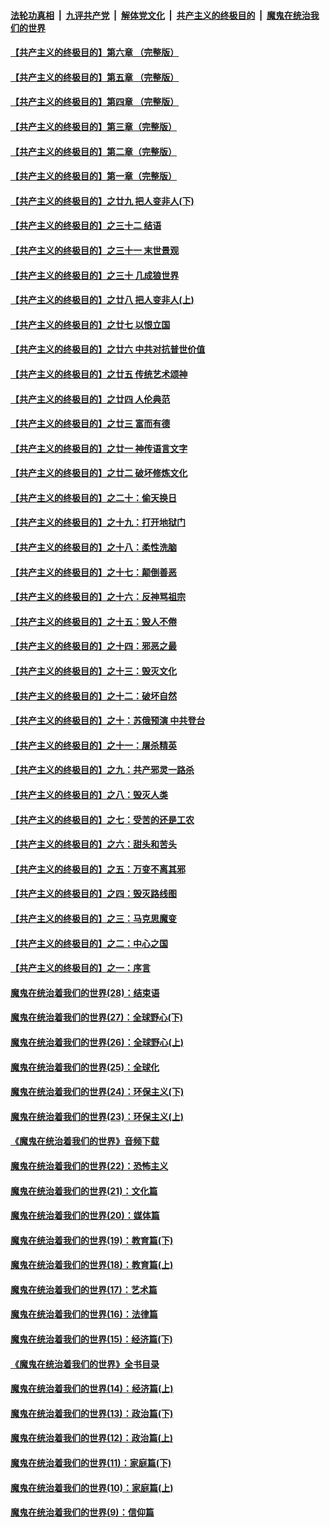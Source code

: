 ####  [法轮功真相](../../../../basic/blob/master/README.md?t=02210226) &nbsp;|&nbsp; [九评共产党](../../../../9ping.md/blob/master/README.md?t=02210226) &nbsp;|&nbsp; [解体党文化](../../../../jtdwh.md/blob/master/README.md?t=02210226)  &nbsp;|&nbsp; [共产主义的终极目的](../../../../gczydzjmd.md/blob/master/README.md?t=02210226) &nbsp;|&nbsp; [魔鬼在统治我们的世界](../../../../mgztzwmdsj.md/blob/master/README.md?t=02210226) 

#### [【共产主义的终极目的】第六章 （完整版）](../pages/nsc422/n11428913.md?t=02210226) 

#### [【共产主义的终极目的】第五章 （完整版）](../pages/nsc422/n11428912.md?t=02210226) 

#### [【共产主义的终极目的】第四章 （完整版）](../pages/nsc422/n11428907.md?t=02210226) 

#### [【共产主义的终极目的】第三章（完整版）](../pages/nsc422/n11428848.md?t=02210226) 

#### [【共产主义的终极目的】第二章（完整版）](../pages/nsc422/n11428831.md?t=02210226) 

#### [【共产主义的终极目的】第一章（完整版）](../pages/nsc422/n11417651.md?t=02210226) 

#### [【共产主义的终极目的】之廿九 把人变非人(下)](../pages/nsc422/n11344140.md?t=02210226) 

#### [【共产主义的终极目的】之三十二 结语](../pages/nsc422/n11360535.md?t=02210226) 

#### [【共产主义的终极目的】之三十一 末世景观](../pages/nsc422/n11351129.md?t=02210226) 

#### [【共产主义的终极目的】之三十 几成狼世界](../pages/nsc422/n11348280.md?t=02210226) 

#### [【共产主义的终极目的】之廿八 把人变非人(上)](../pages/nsc422/n11340492.md?t=02210226) 

#### [【共产主义的终极目的】之廿七 以恨立国](../pages/nsc422/n11336944.md?t=02210226) 

#### [【共产主义的终极目的】之廿六 中共对抗普世价值](../pages/nsc422/n11324785.md?t=02210226) 

#### [【共产主义的终极目的】之廿五 传统艺术颂神](../pages/nsc422/n11296396.md?t=02210226) 

#### [【共产主义的终极目的】之廿四 人伦典范](../pages/nsc422/n11296397.md?t=02210226) 

#### [【共产主义的终极目的】之廿三 富而有德](../pages/nsc422/n11283598.md?t=02210226) 

#### [【共产主义的终极目的】之廿一 神传语言文字](../pages/nsc422/n11263265.md?t=02210226) 

#### [【共产主义的终极目的】之廿二 破坏修炼文化](../pages/nsc422/n11245728.md?t=02210226) 

#### [【共产主义的终极目的】之二十：偷天换日](../pages/nsc422/n11238846.md?t=02210226) 

#### [【共产主义的终极目的】之十九：打开地狱门](../pages/nsc422/n11206376.md?t=02210226) 

#### [【共产主义的终极目的】之十八：柔性洗脑](../pages/nsc422/n11199994.md?t=02210226) 

#### [【共产主义的终极目的】之十七：颠倒善恶](../pages/nsc422/n11179782.md?t=02210226) 

#### [【共产主义的终极目的】之十六：反神骂祖宗](../pages/nsc422/n11166798.md?t=02210226) 

#### [【共产主义的终极目的】之十五：毁人不倦](../pages/nsc422/n11166792.md?t=02210226) 

#### [【共产主义的终极目的】之十四：邪恶之最](../pages/nsc422/n11150249.md?t=02210226) 

#### [【共产主义的终极目的】之十三：毁灭文化](../pages/nsc422/n11135227.md?t=02210226) 

#### [【共产主义的终极目的】之十二：破坏自然](../pages/nsc422/n11135214.md?t=02210226) 

#### [【共产主义的终极目的】之十：苏俄预演 中共登台](../pages/nsc422/n11118424.md?t=02210226) 

#### [【共产主义的终极目的】之十一：屠杀精英](../pages/nsc422/n11118442.md?t=02210226) 

#### [【共产主义的终极目的】之九：共产邪灵一路杀](../pages/nsc422/n11114139.md?t=02210226) 

#### [【共产主义的终极目的】之八：毁灭人类](../pages/nsc422/n11108503.md?t=02210226) 

#### [【共产主义的终极目的】之七：受苦的还是工农](../pages/nsc422/n11101809.md?t=02210226) 

#### [【共产主义的终极目的】之六：甜头和苦头](../pages/nsc422/n11096971.md?t=02210226) 

#### [【共产主义的终极目的】之五：万变不离其邪](../pages/nsc422/n11091285.md?t=02210226) 

#### [【共产主义的终极目的】之四：毁灭路线图](../pages/nsc422/n11086284.md?t=02210226) 

#### [【共产主义的终极目的】之三：马克思魔变](../pages/nsc422/n11061941.md?t=02210226) 

#### [【共产主义的终极目的】之二：中心之国](../pages/nsc422/n11047728.md?t=02210226) 

#### [【共产主义的终极目的】之一：序言](../pages/nsc422/n11086077.md?t=02210226) 

#### [魔鬼在统治着我们的世界(28)：结束语](../pages/nsc422/n10936246.md?t=02210226) 

#### [魔鬼在统治着我们的世界(27)：全球野心(下)](../pages/nsc422/n10928319.md?t=02210226) 

#### [魔鬼在统治着我们的世界(26)：全球野心(上)](../pages/nsc422/n10900318.md?t=02210226) 

#### [魔鬼在统治着我们的世界(25)：全球化](../pages/nsc422/n10788205.md?t=02210226) 

#### [魔鬼在统治着我们的世界(24)：环保主义(下)](../pages/nsc422/n10695307.md?t=02210226) 

#### [魔鬼在统治着我们的世界(23)：环保主义(上)](../pages/nsc422/n10688613.md?t=02210226) 

#### [《魔鬼在统治着我们的世界》音频下载](../pages/nsc422/n10635553.md?t=02210226) 

#### [魔鬼在统治着我们的世界(22)：恐怖主义](../pages/nsc422/n10614727.md?t=02210226) 

#### [魔鬼在统治着我们的世界(21)：文化篇](../pages/nsc422/n10597706.md?t=02210226) 

#### [魔鬼在统治着我们的世界(20)：媒体篇](../pages/nsc422/n10586579.md?t=02210226) 

#### [魔鬼在统治着我们的世界(19)：教育篇(下)](../pages/nsc422/n10564808.md?t=02210226) 

#### [魔鬼在统治着我们的世界(18)：教育篇(上)](../pages/nsc422/n10526970.md?t=02210226) 

#### [魔鬼在统治着我们的世界(17)：艺术篇](../pages/nsc422/n10499093.md?t=02210226) 

#### [魔鬼在统治着我们的世界(16)：法律篇](../pages/nsc422/n10485969.md?t=02210226) 

#### [魔鬼在统治着我们的世界(15)：经济篇(下)](../pages/nsc422/n10469975.md?t=02210226) 

#### [《魔鬼在统治着我们的世界》全书目录](../pages/nsc422/n10464261.md?t=02210226) 

#### [魔鬼在统治着我们的世界(14)：经济篇(上)](../pages/nsc422/n10457370.md?t=02210226) 

#### [魔鬼在统治着我们的世界(13)：政治篇(下)](../pages/nsc422/n10448270.md?t=02210226) 

#### [魔鬼在统治着我们的世界(12)：政治篇(上)](../pages/nsc422/n10444576.md?t=02210226) 

#### [魔鬼在统治着我们的世界(11)：家庭篇(下)](../pages/nsc422/n10440961.md?t=02210226) 

#### [魔鬼在统治着我们的世界(10)：家庭篇(上)](../pages/nsc422/n10435448.md?t=02210226) 

#### [魔鬼在统治着我们的世界(9)：信仰篇](../pages/nsc422/n10432159.md?t=02210226) 

